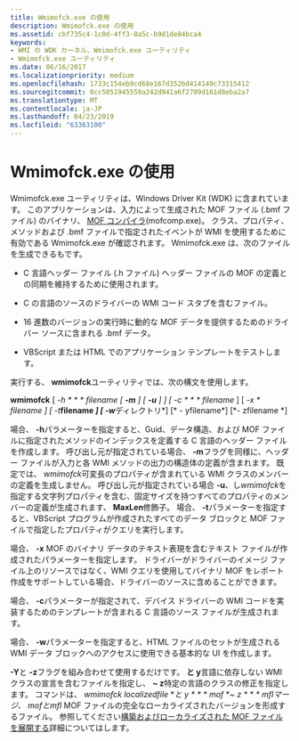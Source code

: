 ```yaml
---
title: Wmimofck.exe の使用
description: Wmimofck.exe の使用
ms.assetid: cbf735c4-1c0d-4ff3-8a5c-b9d1de84bca4
keywords:
- WMI の WDK カーネル、Wmimofck.exe ユーティリティ
- Wmimofck.exe ユーティリティ
ms.date: 06/16/2017
ms.localizationpriority: medium
ms.openlocfilehash: 1733c154eb9cd68e167d352bd414149c73315412
ms.sourcegitcommit: 0cc5051945559a242d941a6f2799d161d8eba2a7
ms.translationtype: MT
ms.contentlocale: ja-JP
ms.lasthandoff: 04/23/2019
ms.locfileid: "63363100"
---
```

# <a name="using-wmimofckexe"></a>Wmimofck.exe の使用





Wmimofck.exe ユーティリティは、Windows Driver Kit (WDK) に含まれています。 このアプリケーションは、入力によって生成された MOF ファイル (.bmf ファイル) のバイナリ、 [MOF コンパイラ](compiling-a-driver-s-mof-file.md)(mofcomp.exe)。 クラス、プロパティ、メソッドおよび .bmf ファイルで指定されたイベントが WMI を使用するために有効である Wmimofck.exe が確認されます。 Wmimofck.exe は、次のファイルを生成できるもです。

-   C 言語ヘッダー ファイル (.h ファイル) ヘッダー ファイルの MOF の定義との同期を維持するために使用されます。

-   C の言語のソースのドライバーの WMI コード スタブを含むファイル。

-   16 進数のバージョンの実行時に動的な MOF データを提供するためのドライバー ソースに含まれる .bmf データ。

-   VBScript または HTML でのアプリケーション テンプレートをテストします。

実行する、 **wmimofck**ユーティリティでは、次の構文を使用します。

**wmimofck** \[  **-h * * * filename* \[ **-m** \] \[ **-u** \] \] \[* *-c * * * filename* \] \[ **-x * **filename* \] \[** -t***filename *\] \[* *-w***ディレクトリ*\] \[* - yfilename*\] \[*- zfilename *\]

場合、 **-h**パラメーターを指定すると、Guid、データ構造、および MOF ファイルに指定されたメソッドのインデックスを定義する C 言語のヘッダー ファイルを作成します。 呼び出し元が指定されている場合、 **-m**フラグを同様に、ヘッダー ファイルが入力と各 WMI メソッドの出力の構造体の定義が含まれます。 既定では、 *wmimofck*可変長のプロパティが含まれている WMI クラスのメンバーの定義を生成しません。 呼び出し元が指定されている場合 **-u**、し*wmimofck*を指定する文字列プロパティを含む、固定サイズを持つすべてのプロパティのメンバーの定義が生成されます、 **MaxLen**修飾子。 場合、 **-t**パラメーターを指定すると、VBScript プログラムが作成されたすべてのデータ ブロックと MOF ファイルで指定したプロパティがクエリを実行します。

場合、 **-x** MOF のバイナリ データのテキスト表現を含むテキスト ファイルが作成されたパラメーターを指定します。 ドライバーがドライバーのイメージ ファイル上のリソースではなく、WMI クエリを使用してバイナリ MOF をレポート作成をサポートしている場合、ドライバーのソースに含めることができます。

場合、 **-c**パラメーターが指定されて、デバイス ドライバーの WMI コードを実装するためのテンプレートが含まれる C 言語のソース ファイルが生成されます。

場合、 **-w**パラメーターを指定すると、HTML ファイルのセットが生成される WMI データ ブロックへのアクセスに使用できる基本的な UI を作成します。

**-Y**と **-z**フラグを組み合わせて使用するだけです。 **と y**言語に依存しない WMI クラスの宣言を含むファイルを指定し、 **~ z**特定の言語のクラスの修正を指定します。 コマンドは、 *wmimofck localizedfile* **と y * * * mof* **~ z * * * mfl*マージ、 *mof*と*mfl* MOF ファイルの完全なローカライズされたバージョンを形成するファイル。 参照してください[構築およびローカライズされた MOF ファイルを展開する](building-and-deploying-the-localized-mof-file.md)詳細についてはします。

 

 




